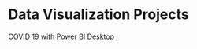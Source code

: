 # Data Visualization Projects

[COVID 19 with Power BI Desktop](https://github.com/gpadolina/data_visualization/tree/main/covid_19_using_power_bi_desktop)
